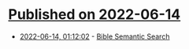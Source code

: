 # [Published on 2022-06-14](index.md)

* [2022-06-14, 01:12:02](https://news.ycombinator.com/item?id=31733673) - [Bible Semantic Search](https://share.streamlit.io/chrislee973/bible-semantic-search/main/app.py#bible-semantic-search)
